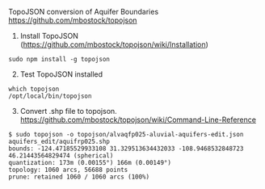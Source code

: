 TopoJSON conversion of Aquifer Boundaries 
https://github.com/mbostock/topojson


1. Install TopoJSON (https://github.com/mbostock/topojson/wiki/Installation)
```
sudo npm install -g topojson
```
2. Test TopoJSON installed
```
which topojson
/opt/local/bin/topojson
```
3. Convert .shp file to topojson. https://github.com/mbostock/topojson/wiki/Command-Line-Reference
```
$ sudo topojson -o topojson/alvaqfp025-aluvial-aquifers-edit.json aquifers_edit/aquifrp025.shp                        
bounds: -124.47185529933108 31.329513634432033 -108.9468532848723 46.21443564829474 (spherical)
quantization: 173m (0.00155°) 166m (0.00149°)
topology: 1060 arcs, 56688 points
prune: retained 1060 / 1060 arcs (100%)

```
